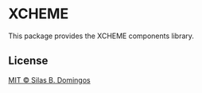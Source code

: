 # XCHEME

This package provides the XCHEME components library.

## License

[MIT &copy; Silas B. Domingos](https://balmante.eti.br)
